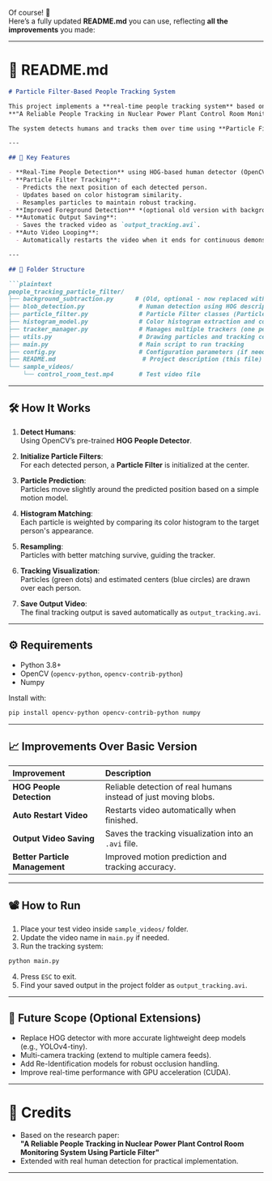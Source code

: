 Of course! 📄  
Here’s a fully updated **README.md** you can use, reflecting **all the improvements** you made:

---

# 📄 README.md

```markdown
# Particle Filter-Based People Tracking System

This project implements a **real-time people tracking system** based on the research paper:  
**"A Reliable People Tracking in Nuclear Power Plant Control Room Monitoring System Using Particle Filter"**

The system detects humans and tracks them over time using **Particle Filters** and **Color Histogram Matching**.

---

## 🚀 Key Features

- **Real-Time People Detection** using HOG-based human detector (OpenCV).
- **Particle Filter Tracking**:
  - Predicts the next position of each detected person.
  - Updates based on color histogram similarity.
  - Resamples particles to maintain robust tracking.
- **Improved Foreground Detection** *(optional old version with background subtraction available)*.
- **Automatic Output Saving**:
  - Saves the tracked video as `output_tracking.avi`.
- **Auto Video Looping**:
  - Automatically restarts the video when it ends for continuous demonstration.

---

## 📂 Folder Structure

```plaintext
people_tracking_particle_filter/
├── background_subtraction.py      # (Old, optional - now replaced with HOG detection)
├── blob_detection.py               # Human detection using HOG descriptor
├── particle_filter.py              # Particle Filter classes (Particle + ParticleFilter)
├── histogram_model.py              # Color histogram extraction and comparison
├── tracker_manager.py              # Manages multiple trackers (one per detected person)
├── utils.py                        # Drawing particles and tracking centers
├── main.py                         # Main script to run tracking
├── config.py                       # Configuration parameters (if needed)
├── README.md                        # Project description (this file)
└── sample_videos/
    └── control_room_test.mp4       # Test video file
```

---

## 🛠️ How It Works

1. **Detect Humans**:  
   Using OpenCV’s pre-trained **HOG People Detector**.

2. **Initialize Particle Filters**:  
   For each detected person, a **Particle Filter** is initialized at the center.

3. **Particle Prediction**:  
   Particles move slightly around the predicted position based on a simple motion model.

4. **Histogram Matching**:  
   Each particle is weighted by comparing its color histogram to the target person's appearance.

5. **Resampling**:  
   Particles with better matching survive, guiding the tracker.

6. **Tracking Visualization**:  
   Particles (green dots) and estimated centers (blue circles) are drawn over each person.

7. **Save Output Video**:  
   The final tracking output is saved automatically as `output_tracking.avi`.

---

## ⚙️ Requirements

- Python 3.8+
- OpenCV (`opencv-python`, `opencv-contrib-python`)
- Numpy

Install with:

```bash
pip install opencv-python opencv-contrib-python numpy
```

---

## 📈 Improvements Over Basic Version

| Improvement | Description |
|:---|:---|
| **HOG People Detection** | Reliable detection of real humans instead of just moving blobs. |
| **Auto Restart Video** | Restarts video automatically when finished. |
| **Output Video Saving** | Saves the tracking visualization into an `.avi` file. |
| **Better Particle Management** | Improved motion prediction and tracking accuracy. |

---

## 📽️ How to Run

1. Place your test video inside `sample_videos/` folder.
2. Update the video name in `main.py` if needed.
3. Run the tracking system:

```bash
python main.py
```

4. Press `ESC` to exit.
5. Find your saved output in the project folder as `output_tracking.avi`.

---

## 🎯 Future Scope (Optional Extensions)

- Replace HOG detector with more accurate lightweight deep models (e.g., YOLOv4-tiny).
- Multi-camera tracking (extend to multiple camera feeds).
- Add Re-Identification models for robust occlusion handling.
- Improve real-time performance with GPU acceleration (CUDA).

---

# 🙌 Credits

- Based on the research paper:  
  **"A Reliable People Tracking in Nuclear Power Plant Control Room Monitoring System Using Particle Filter"**
- Extended with real human detection for practical implementation.

---
